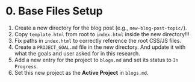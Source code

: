 # 0. Base Files Setup

1.  Create a new directory for the blog post (e.g., `new-blog-post-topic/`).
2.  Copy `template.html` from root to `index.html` inside the new directory!!!
3.  Fix paths in `index.html` to correctly reference the root CSS/JS files.
4.  Create a `PROJECT_GOAL.md` file in the new directory. And update it with what the goals and user asked for in this research.
5.  Add a new entry for the project to `blogs.md` and set its status to `In Progress`.
6.  Set this new project as the **Active Project** in `blogs.md`. 